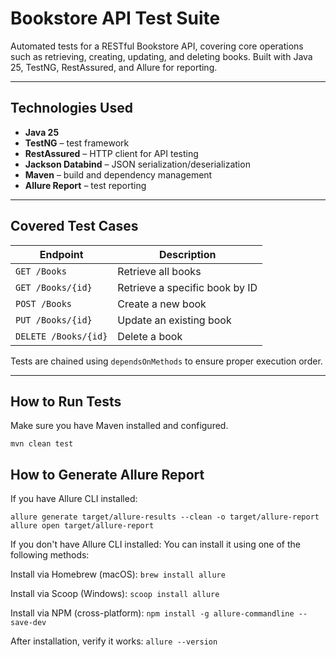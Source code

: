 # Bookstore API Test Suite

Automated tests for a RESTful Bookstore API, covering core operations such as retrieving, creating, updating, and deleting books. Built with Java 25, TestNG, RestAssured, and Allure for reporting.

---

## Technologies Used

- **Java 25**
- **TestNG** – test framework
- **RestAssured** – HTTP client for API testing
- **Jackson Databind** – JSON serialization/deserialization
- **Maven** – build and dependency management
- **Allure Report** – test reporting

---

## Covered Test Cases

| Endpoint              | Description                                      |
|-----------------------|--------------------------------------------------|
| `GET /Books`          | Retrieve all books                               |
| `GET /Books/{id}`     | Retrieve a specific book by ID                   |
| `POST /Books`         | Create a new book                                |
| `PUT /Books/{id}`     | Update an existing book                          |
| `DELETE /Books/{id}`  | Delete a book                                    |

Tests are chained using `dependsOnMethods` to ensure proper execution order.

---

## How to Run Tests

Make sure you have Maven installed and configured.

`mvn clean test`

## How to Generate Allure Report

If you have Allure CLI installed:
```
allure generate target/allure-results --clean -o target/allure-report
allure open target/allure-report
```

If you don't have Allure CLI installed:
You can install it using one of the following methods:

Install via Homebrew (macOS):
`brew install allure`

Install via Scoop (Windows):
`scoop install allure`

Install via NPM (cross-platform):
`npm install -g allure-commandline --save-dev`

After installation, verify it works:
`allure --version`
